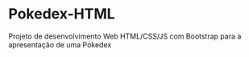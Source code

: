 # Pokedex-HTML
Projeto de desenvolvimento Web HTML/CSS/JS com Bootstrap para a apresentação de uma Pokedex
